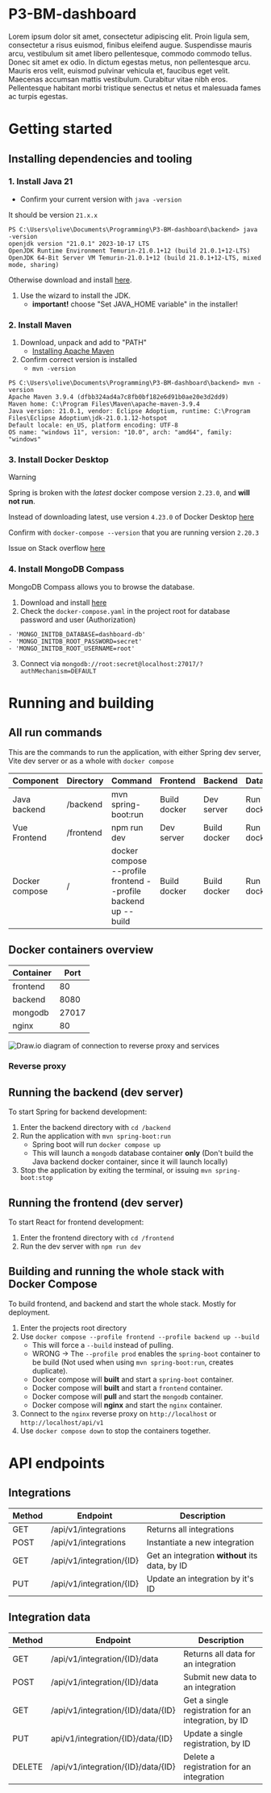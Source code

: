 # P3-BM-dashboard

Lorem ipsum dolor sit amet, consectetur adipiscing elit. Proin ligula sem, consectetur a risus euismod, finibus eleifend augue. Suspendisse mauris arcu, vestibulum sit amet libero pellentesque, commodo commodo tellus. Donec sit amet ex odio. In dictum egestas metus, non pellentesque arcu. Mauris eros velit, euismod pulvinar vehicula et, faucibus eget velit. Maecenas accumsan mattis vestibulum. Curabitur vitae nibh eros. Pellentesque habitant morbi tristique senectus et netus et malesuada fames ac turpis egestas.

# Getting started

## Installing dependencies and tooling

### 1. Install Java 21

- Confirm your current version with `java -version`

It should be version `21.x.x`

```
PS C:\Users\olive\Documents\Programming\P3-BM-dashboard\backend> java -version
openjdk version "21.0.1" 2023-10-17 LTS
OpenJDK Runtime Environment Temurin-21.0.1+12 (build 21.0.1+12-LTS)
OpenJDK 64-Bit Server VM Temurin-21.0.1+12 (build 21.0.1+12-LTS, mixed mode, sharing)
```

Otherwise download and install [here](https://github.com/adoptium/temurin21-binaries/releases/download/jdk-21.0.1+12/OpenJDK21U-jdk_x64_windows_hotspot_21.0.1_12.msi).

1. Use the wizard to install the JDK.
   - **important!** choose "Set JAVA_HOME variable" in the installer!

### 2. Install Maven

1. Download, unpack and add to "PATH"
   - [Installing Apache Maven](https://maven.apache.org/install.html)
2. Confirm correct version is installed
   - `mvn -version`

```
PS C:\Users\olive\Documents\Programming\P3-BM-dashboard\backend> mvn -version
Apache Maven 3.9.4 (dfbb324ad4a7c8fb0bf182e6d91b0ae20e3d2dd9)
Maven home: C:\Program Files\Maven\apache-maven-3.9.4
Java version: 21.0.1, vendor: Eclipse Adoptium, runtime: C:\Program Files\Eclipse Adoptium\jdk-21.0.1.12-hotspot
Default locale: en_US, platform encoding: UTF-8
OS name: "windows 11", version: "10.0", arch: "amd64", family: "windows"
```

### 3. Install Docker Desktop

> [!WARNING]
> Spring is broken with the _latest_ docker compose version `2.23.0`, and **will not run**.
>
> Instead of downloading latest, use version `4.23.0` of Docker Desktop [here](https://docs.docker.com/desktop/release-notes/#4230)
>
> Confirm with `docker-compose --version` that you are running version `2.20.3`
>
> Issue on Stack overflow [here](https://stackoverflow.com/questions/77385146/springboot-docker-error-cannot-invoke-dockercliinspectresponse-hostconfig-b)

### 4. Install MongoDB Compass

MongoDB Compass allows you to browse the database.

1. Download and install [here](https://www.mongodb.com/products/tools/compass)
2. Check the `docker-compose.yaml` in the project root for database password and user (Authorization)

```
- 'MONGO_INITDB_DATABASE=dashboard-db'
- 'MONGO_INITDB_ROOT_PASSWORD=secret'
- 'MONGO_INITDB_ROOT_USERNAME=root'
```

3. Connect via `mongodb://root:secret@localhost:27017/?authMechanism=DEFAULT`

# Running and building

## All run commands

This are the commands to run the application, with either Spring dev server, Vite dev server or as a whole with `docker compose`

| Component      | Directory | Command                                                        | Frontend     | Backend      | Database   | Nginx      |
| -------------- | --------- | -------------------------------------------------------------- | ------------ | ------------ | ---------- | ---------- |
| Java backend   | /backend  | mvn spring-boot:run                                            | Build docker | Dev server   | Run docker | Run docker |
| Vue Frontend   | /frontend | npm run dev                                                    | Dev server   | Build docker | Run docker | Run docker |
| Docker compose | /         | docker compose --profile frontend --profile backend up --build | Build docker | Build docker | Run docker | Run docker |

## Docker containers overview

| Container | Port  |
| --------- | ----- |
| frontend  | 80    |
| backend   | 8080  |
| mongodb   | 27017 |
| nginx     | 80    |

![Draw.io diagram of connection to reverse proxy and services](./assets/nginx.drawio.png)

### Reverse proxy

## Running the backend (dev server)

To start Spring for backend development:

1. Enter the backend directory with `cd /backend`
2. Run the application with `mvn spring-boot:run`
   - Spring boot will run `docker compose up`
   - This will launch a `mongodb` database container **only** (Don't build the Java backend docker container, since it will launch locally)
3. Stop the application by exiting the terminal, or issuing `mvn spring-boot:stop`

## Running the frontend (dev server)

To start React for frontend development:

1. Enter the frontend directory with `cd /frontend`
2. Run the dev server with `npm run dev`

## Building and running the whole stack with Docker Compose

To build frontend, and backend and start the whole stack. Mostly for deployment.

1. Enter the projects root directory
2. Use `docker compose --profile frontend --profile backend up --build`
   - This will force a `--build` instead of pulling.
   - WRONG -> The `--profile prod` enables the `spring-boot` container to be build (Not used when using `mvn spring-boot:run`, creates duplicate).
   - Docker compose will **built** and start a `spring-boot` container.
   - Docker compose will **built** and start a `frontend` container.
   - Docker compose will **pull** and start the `mongodb` container.
   - Docker compose will **nginx** and start the `nginx` container.
3. Connect to the `nginx` reverse proxy on `http://localhost` or `http://localhost/api/v1`
4. Use `docker compose down` to stop the containers together.

# API endpoints

## Integrations

| Method | Endpoint                 | Description                                    |
| ------ | ------------------------ | ---------------------------------------------- |
| GET    | /api/v1/integrations     | Returns all integrations                       |
| POST   | /api/v1/integrations     | Instantiate a new integration                  |
| GET    | /api/v1/integration/{ID} | Get an integration **without** its data, by ID |
| PUT    | /api/v1/integration/{ID} | Update an integration by it's ID               |

## Integration data

| Method | Endpoint                           | Description                                         |
| ------ | ---------------------------------- | --------------------------------------------------- |
| GET    | /api/v1/integration/{ID}/data      | Returns all data for an integration                 |
| POST   | /api/v1/integration/{ID}/data      | Submit new data to an integration                   |
| GET    | /api/v1/integration/{ID}/data/{ID} | Get a single registration for an integration, by ID |
| PUT    | api/v1/integration/{ID}/data/{ID}  | Update a single registration, by ID                 |
| DELETE | /api/v1/integration/{ID}/data/{ID} | Delete a registration for an integration            |
